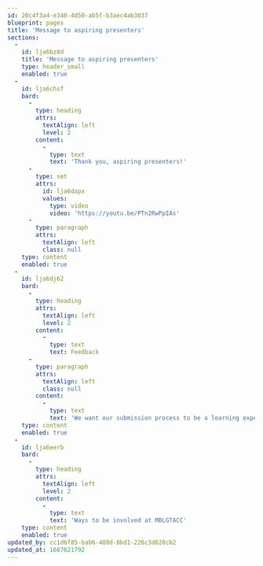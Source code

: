 ```yaml
---
id: 20c4f3a4-e340-4d50-ab5f-b3aec4ab3037
blueprint: pages
title: 'Message to aspiring presenters'
sections:
  -
    id: lja6bz8d
    title: 'Message to aspiring presenters'
    type: header_small
    enabled: true
  -
    id: lja6chsf
    bard:
      -
        type: heading
        attrs:
          textAlign: left
          level: 2
        content:
          -
            type: text
            text: 'Thank you, aspiring presenters!'
      -
        type: set
        attrs:
          id: lja6dapx
          values:
            type: video
            video: 'https://youtu.be/PTn2RwPpIAs'
      -
        type: paragraph
        attrs:
          textAlign: left
          class: null
    type: content
    enabled: true
  -
    id: lja6dj62
    bard:
      -
        type: heading
        attrs:
          textAlign: left
          level: 2
        content:
          -
            type: text
            text: Feedback
      -
        type: paragraph
        attrs:
          textAlign: left
          class: null
        content:
          -
            type: text
            text: 'We want our submission process to be a learning experience for young LGBTQ+ folks interested in sharing their brilliance and knowledge with others. If you would like feedback on your submission, you can contact roze@sgdinstitute.org for suggestions and encouragement on future submissions. '
    type: content
    enabled: true
  -
    id: lja6eerb
    bard:
      -
        type: heading
        attrs:
          textAlign: left
          level: 2
        content:
          -
            type: text
            text: 'Ways to be involved at MBLGTACC'
    type: content
    enabled: true
updated_by: cc1d6f85-bab6-480d-8bd1-226c3d628cb2
updated_at: 1687621792
---
```


